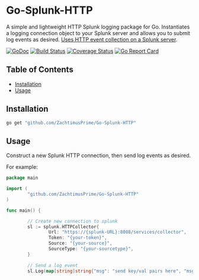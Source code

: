 # Go-Splunk-HTTP
A simple and lightweight HTTP Splunk logging package for Go. Instantiates a logging connection object to your Splunk server and allows you to submit log events as desired. [Uses HTTP event collection on a Splunk server](http://docs.splunk.com/Documentation/Splunk/latest/Data/UsetheHTTPEventCollector).

[![GoDoc](https://godoc.org/github.com/ZachtimusPrime/Go-Splunk-HTTP?status.svg)](https://godoc.org/github.com/ZachtimusPrime/Go-Splunk-HTTP) 
[![Build Status](https://travis-ci.org/ZachtimusPrime/Go-Splunk-HTTP.svg?branch=master)](https://travis-ci.org/ZachtimusPrime/Go-Splunk-HTTP) 
[![Coverage Status](https://coveralls.io/repos/github/ZachtimusPrime/Go-Splunk-HTTP/badge.svg?branch=master)](https://coveralls.io/github/ZachtimusPrime/Go-Splunk-HTTP?branch=master)
[![Go Report Card](https://goreportcard.com/badge/github.com/ZachtimusPrime/Go-Splunk-HTTP)](https://goreportcard.com/report/github.com/ZachtimusPrime/Go-Splunk-HTTP) 

## Table of Contents ##

* [Installation](#installation)
* [Usage](#usage)

## Installation ##

```bash
go get "github.com/ZachtimusPrime/Go-Splunk-HTTP"
```

## Usage ##

Construct a new Splunk HTTP connection, then send log events as desired. 

For example:

```go
package main

import (
        "github.com/ZachtimusPrime/Go-Splunk-HTTP"
)

func main() {

		// Create new connection to splunk
		sl := splunk.HTTPCollector{
				Url: "https://{splunk-URL}:8088/services/collector",
				Token: "{your-token}",
				Source: "{your-source}",
				SourceType: "{your-sourcetype}",
		}
		
		// Send a log event
		sl.Log(map[string]string{"msg": "send key/val pairs here", "msg2": "anything that is useful to you in the log event"})

```

